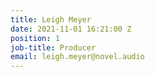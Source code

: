 ```yaml
---
title: Leigh Meyer
date: 2021-11-01 16:21:00 Z
position: 1
job-title: Producer
email: leigh.meyer@novel.audio
---
```


